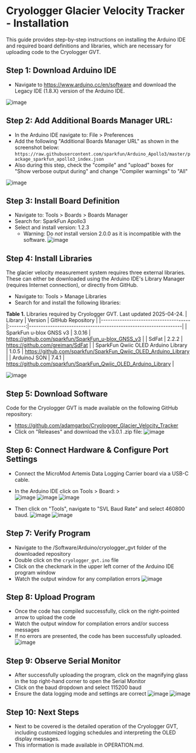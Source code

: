 # Cryologger Glacier Velocity Tracker - Installation
This guide provides step-by-step instructions on installing the Arduino IDE and required board definitions and libraries, which are necessary for uploading code to the Cryologger GVT.

## Step 1: Download Arduino IDE  
* Navigate to https://www.arduino.cc/en/software and download the Legacy IDE (1.8.X) version of the Arduino IDE.

![image](/Images/arduino-ide-download.png)

## Step 2: Add Additional Boards Manager URL:
* In the Arduino IDE navigate to: File > Preferences
* Add the following "Additional Boards Manager URL" as shown in the screenshot below:
```https://raw.githubusercontent.com/sparkfun/Arduino_Apollo3/master/package_sparkfun_apollo3_index.json```
* Also during this step, check the "compile" and "upload" boxes for "Show verbose output during" and change "Compiler warnings" to "All"

![image](/Images/arduino-ide-preferences.png)

## Step 3: Install Board Definition
* Navigate to: Tools > Boards > Boards Manager
* Search for: SparkFun Apollo3
* Select and install version: 1.2.3
  * Warning: Do *not* install version 2.0.0 as it is incompatible with the software.
![image](/Images/arduino-ide-boards.png)

## Step 4: Install Libraries
The glacier velocity measurement system requires three external libraries. These can either be downloaded using the Arduino IDE's Library Manager (requires Internet connection), or directly from GitHub.

* Navigate to: Tools > Manage Libraries
* Search for and install the following libraries:

**Table 1.** Libraries required by Cryologger GVT. Last updated 2025-04-24.
| Library                              | Version | GitHub Repository                                               |
|--------------------------------------|:-------:|-----------------------------------------------------------------|
| SparkFun u-blox GNSS v3              |  3.0.16 | https://github.com/sparkfun/SparkFun_u-blox_GNSS_v3             |
| SdFat                                |  2.2.2  | https://github.com/greiman/SdFat                                |
| SparkFun Qwiic OLED Arduino Library  |  1.0.5  | https://github.com/sparkfun/SparkFun_Qwiic_OLED_Arduino_Library |
| ArduinoJ SON                         |  7.4.1  | https://github.com/sparkfun/SparkFun_Qwiic_OLED_Arduino_Library |

![image](/Images/arduino-ide-library.png)

## Step 5: Download Software
Code for the Cryologger GVT is made available on the following GitHub repository:
* https://github.com/adamgarbo/Cryologger_Glacier_Velocity_Tracker
* Click on "Releases" and download the v3.0.1 .zip file:
![image](/Images/github-release.png)

## Step 6: Connect Hardware & Configure Port Settings
* Connect the MicroMod Artemis Data Logging Carrier board via a USB-C cable. 
* In the Arduino IDE click on Tools > Board: >   
![image](/Images/arduino-ide-board-1.png)
![image](/Images/arduino-ide-board-2.png)
![image](/Images/arduino-ide-board-3.png)

* Then click on "Tools", navigate to "SVL Baud Rate" and select 460800 baud.
![image](/Images/arduino-ide-baud-1.png)
![image](/Images/arduino-ide-baud-2.png)

## Step 7: Verify Program
* Navigate to the /Software/Arduino/cryologger_gvt folder of the downloaded repository
* Double click on the `cryologger_gvt.ino` file
* Click on the checkmark in the upper left corner of the Arduino IDE program window
* Watch the output window for any compilation errors
![image](/Images/arduino-ide-verify.png)

## Step 8: Upload Program
* Once the code has compiled successfully, click on the right-pointed arrow to upload the code
* Watch the output window for compilation errors and/or success messages
* If no errors are presented, the code has been successfully uploaded.
![image](/Images/arduino-ide-upload.png)

## Step 9: Observe Serial Monitor
* After successfully uploading the program, click on the magnifying glass in the top right-hand corner to open the Serial Monitor
* Click on the baud dropdown and select 115200 baud
* Ensure the data logging mode and settings are correct
![image](/Images/arduino-ide-serial-monitor-1.png)
![image](/Images/arduino-ide-serial-monitor-2.png)

## Step 10: Next Steps
* Next to be covered is the detailed operation of the Cryologger GVT, including customized logging schedules and interpreting the OLED display messages.
* This information is made available in OPERATION.md.
